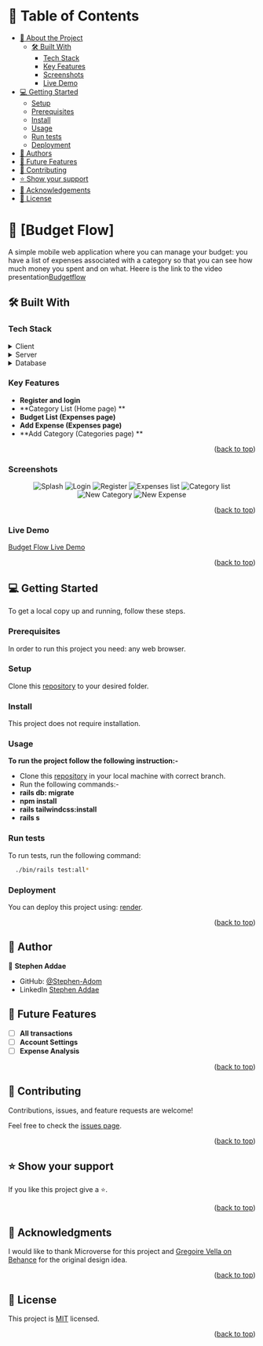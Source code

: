 # 📗 Table of Contents

- [📖 About the Project](#about-project)
  - [🛠 Built With](#built-with)
    - [Tech Stack](#tech-stack)
    - [Key Features](#key-features)
    - [Screenshots](#screenshots)
    - [Live Demo](#link-demo)
- [💻 Getting Started](#getting-started)
  - [Setup](#setup)
  - [Prerequisites](#prerequisites)
  - [Install](#install)
  - [Usage](#usage)
  - [Run tests](#run-tests)
  - [Deployment](#triangular_flag_on_post-deployment)
- [👥 Authors](#authors)
- [🔭 Future Features](#future-features)
- [🤝 Contributing](#contributing)
- [⭐️ Show your support](#support)
- [🙏 Acknowledgements](#acknowledgements)
- [📝 License](#license)

# 📖 [Budget Flow] <a name="about-project"></a>

A simple mobile web application where you can manage your budget: you have a list of expenses associated with a category so that you can see how much money you spent and on what. Heere is the link to the video presentation[Budgetflow](https://drive.google.com/file/d/1tgzsW6fhRJINqvUQy_wtuyUy1w8A494E/view?usp=sharing)

## 🛠 Built With <a name="built-with"></a>

### Tech Stack <a name="tech-stack"></a>

<details>
  <summary>Client</summary>
  <ul>
    <li>HTML(erb), CSS, Tailwind</li>
  </ul>
</details>

<details>
  <summary>Server</summary>
  <ul>
    <li>Ruby</li>
  </ul>
</details>

<details>
<summary>Database</summary>
  <ul>
    <li>Postgress</li>
  </ul>
</details>

### Key Features <a name="key-features"></a>

- **Register and login**
- **Category List (Home page) **
- **Budget List (Expenses page)**
- **Add Expense (Expenses page)**
- **Add Category (Categories page) **

<p align="right">(<a href="#readme-top">back to top</a>)</p>

### Screenshots <a name="screenshots"></a>

<div align="center">
  <img src="./screenshots/splash.png" alt="Splash" />
  <img src="./screenshots/login.png" alt="Login" />
  <img src="./screenshots/register.png" alt="Register" />
  <img src="./screenshots/expenses_list.png" alt="Expenses list" />
  <img src="./screenshots/category_list.png" alt="Category list" />
  <img src="./screenshots/new_category.png" alt="New Category" />
  <img src="./screenshots/new_expense.png" alt="New Expense" />
</div>

<p align="right">(<a href="#readme-top">back to top</a>)</p>

### Live Demo <a name="live-demo"></a>

[Budget Flow Live Demo](https://budget-flow.onrender.com)

<p align="right">(<a href="#readme-top">back to top</a>)</p>

## 💻 Getting Started <a name="getting-started"></a>

To get a local copy up and running, follow these steps.

### Prerequisites

In order to run this project you need: any web browser.

### Setup

Clone this [repository](https://github.com/Stephen-Adom/budget_flow.git) to your desired folder.

### Install

This project does not require installation.

### Usage

**To run the project follow the following instruction:-**

- Clone this [repository](https://github.com/Stephen-Adom/budget_flow.git) in your local machine with correct branch.
- Run the following commands:-
- **rails db: migrate**
- **npm install**
- **rails tailwindcss:install**
- **rails s**

### Run tests

To run tests, run the following command:

```sh
  ./bin/rails test:all*
```

### Deployment

You can deploy this project using: [render](https://render.com/).

<p align="right">(<a href="#readme-top">back to top</a>)</p>

## 👤 Author <a name="authors"></a>

👤 **Stephen Addae**

- GitHub: [@Stephen-Adom](https://github.com/Stephen-Adom)
- LinkedIn [Stephen Addae](https://www.linkedin.com/in/stephen-addae/)

## 🔭 Future Features <a name="future-features"></a>

- [ ] **All transactions**
- [ ] **Account Settings**
- [ ] **Expense Analysis**

<p align="right">(<a href="#readme-top">back to top</a>)</p>

## 🤝 Contributing <a name="contributing"></a>

Contributions, issues, and feature requests are welcome!

Feel free to check the [issues page](https://github.com/Stephen-Adom/budget_flow/issues).

<p align="right">(<a href="#readme-top">back to top</a>)</p>

## ⭐️ Show your support <a name="support"></a>

If you like this project give a ⭐️.

<p align="right">(<a href="#readme-top">back to top</a>)</p>

## 🙏 Acknowledgments <a name="acknowledgements"></a>

I would like to thank Microverse for this project and [Gregoire Vella on Behance](https://www.behance.net/gregoirevella) for the original design idea.

<p align="right">(<a href="#readme-top">back to top</a>)</p>

## 📝 License <a name="license"></a>

This project is [MIT](./LICENSE) licensed.

<p align="right">(<a href="#readme-top">back to top</a>)</p>
